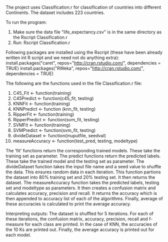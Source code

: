 The project uses Classification.r for classification of countries into different Continents. The dataset includes 223 countries.

To run the program:
1. Make sure the data file "life_expectancy.csv" is in the same directory as the Rscript Classification.r
2. Run: Rscript Classification.r

Following packages are installed using the Rscript (these have been already written int R script and we need not do anything extra):
install.packages("caret", repos="http://cran.rstudio.com/", dependencies = TRUE)
install.packages("RWeka", repos="http://cran.rstudio.com/", dependencies = TRUE)

The following are the functions used in the file Classification.r file:

1. C45_Fit <- function(training) 
2. C45Predict <- function(c45_fit, testing)
3. KNNFit <- function(training)
4. KNNPredict <- function (knn_fit, testing)
5. RipperFit <- function(training)
6. RipperPredict <- function(svm_fit, testing) 
7. SVMFit <- function(training)
8. SVMPredict <- function(svm_fit, testing)
9. divideDataset <- function(inuputfile, seedval)
10. measureAccuracy <- function(test_pred, testing, modeltype)

The 'fit' functions return the corresponding trained models. These take the training set as parameter.
The predict functions return the predicted labels. These take the trained model and the testing set as parameter.
The divideDataset function takes the input file name and a seed value to shuffle the data. This ensures random data in each iteration. This function
	partions the dataset into 80% training set and 20% testing set. It then returns the dataset.
The measureAccuracy function takes the predicted labels, testing set and modeltype as parameters. It then creates a confusion matrix and calculates 
	accuracy, precision and recall. It returns the accuracy which is then appended to accuracy list of each of the algorithms. Finally, average of 
	these accuracies is calculated to print the average accuracy.

Interpreting outputs:
The dataset is shuffled for 5 iterations. For each of these iterations, the confusion matrix, accuracy, precision, recall and f-measure for each class are printed. In the case of
KNN, the accuracies of the 10 Ks are printed out. Finally, the average accuracy is printed out for each model.
